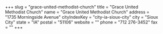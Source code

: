 +++
slug = "grace-united-methodist-church"
title = "Grace United Methodist Church"
name = "Grace United Methodist Church"
address = "1735 Morningside Avenue"
cityIndexKey = "city-ia-sioux-city"
city = "Sioux City"
state = "IA"
postal = "51106"
website = ""
phone = "712 276-3452"
fax = ""
+++
